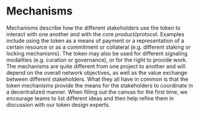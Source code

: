 # Mechanisms

Mechanisms describe how the different stakeholders use the token to interact with one another and with the core product/protocol. Examples include using the token as a means of payment or a representation of a certain resource or as a commitment or collateral (e.g. different staking or locking mechanisms). The token may also be used for different signaling modalities (e.g. curation or governance), or for the right to provide work. The mechanisms are quite different from one project to another and will depend on the overall network objectives, as well as the value exchange between different stakeholders. What they all have in common is that the token mechanisms provide the means for the stakeholders to coordinate in a decentralized manner. When filling out the canvas for the first time, we encourage teams to list different ideas and then help refine them in discussion with our token design experts.
